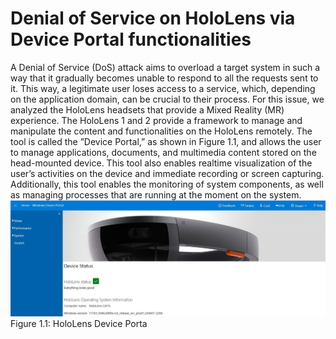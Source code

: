 # Denial of Service on HoloLens via Device Portal functionalities

A Denial of Service (DoS) attack aims to overload a target system in such a way that it gradually becomes unable to respond to all the requests sent to it. This way, a legitimate user loses access to a service, which, depending on the application domain, can be crucial to their process. For this issue, we analyzed the HoloLens headsets that provide a Mixed Reality (MR)
experience. The HoloLens 1 and 2 provide a framework to manage and manipulate the content and functionalities on the HoloLens remotely. The tool is called the ”Device Portal,” as shown in Figure 1.1, and allows the user to manage applications, documents, and multimedia content stored on the head-mounted device. This tool also enables realtime visualization of the user’s activities on the device and immediate recording or screen capturing. Additionally, this tool enables the monitoring of system components, as well as managing processes that are running at the moment on the system.
![Alt text](Images/devicePortal.JPG)
Figure 1.1: HoloLens Device Porta
